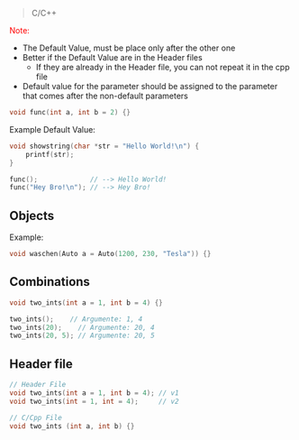 > C/C++

<span style="color:red">Note:</span><br>
- The Default Value, must be place only after the other one<br>
- Better if the Default Value are in the Header files<br>
	- If they are already in the Header file, you can not repeat it in the cpp file
- Default value for the parameter should be assigned to the parameter that comes after the non-default parameters


```cpp
void func(int a, int b = 2) {}
```

Example Default Value:
```cpp
void showstring(char *str = "Hello World!\n") {
	printf(str);
}

func();             // --> Hello World!
func("Hey Bro!\n"); // --> Hey Bro!
```

## Objects
Example:
```cpp
void waschen(Auto a = Auto(1200, 230, "Tesla")) {}
```

## Combinations
```cpp
void two_ints(int a = 1, int b = 4) {}

two_ints();    // Argumente: 1, 4 
two_ints(20);    // Argumente: 20, 4 
two_ints(20, 5); // Argumente: 20, 5
```

## Header file
```cpp
// Header File
void two_ints(int a = 1, int b = 4); // v1
void two_ints(int = 1, int = 4);     // v2

// C/Cpp File
void two_ints (int a, int b) {}
```
